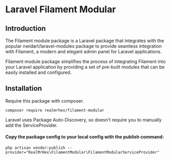 # Laravel Filament Modular

## Introduction

The Filament module package is a Laravel package that integrates with the popular nwidart/laravel-modules package to provide seamless integration with Filament, a modern and elegant admin panel for Laravel applications.

Filament module package simplifies the process of integrating Filament into your Laravel application by providing a set of pre-built modules that can be easily installed and configured.

## Installation

Require this package with composer.

```shell
composer require realmrhex/filament-modular
```

Laravel uses Package Auto-Discovery, so doesn't require you to manually add the ServiceProvider.

#### Copy the package config to your local config with the publish command:

```shell
php artisan vendor:publish --provider="RealMrHex\FilamentModular\FilamentModularServiceProvider"
```
